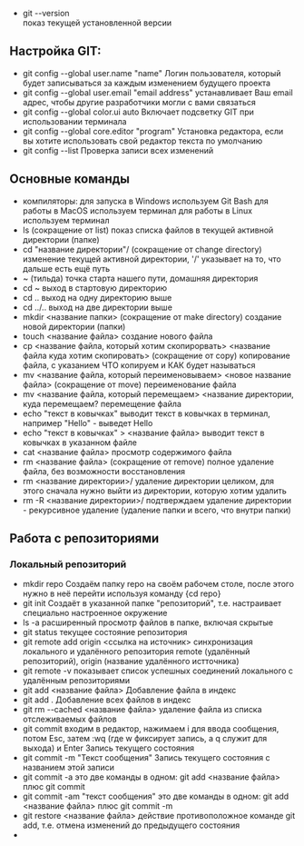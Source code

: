 - git --version  
показ текущей установленной версии
## Настройка GIT:
- git config --global user.name "name"
Логин пользователя, который будет записываться за каждым изменением будущего проекта
- git config --global user.email "email address"
устанавливает Ваш email адрес, чтобы другие разработчики могли с вами связаться
- git config --global color.ui auto
Включает подсветку GIT при использовании терминала
- git config --global core.editor "program"
Установка редактора, если вы хотите использовать свой редактор текста по умолчанию
- git config --list
Проверка записи всех изменений

## Основные команды
- компиляторы:
для запуска в Windows используем Git Bash
для работы в MacOS используем терминал
для работы в Linux используем терминал
- ls (сокращение от list)
показ списка файлов в текущей активной директории (папке)
- cd "название директории"/ (сокращение от change directory)
изменение текущей активной директории, '/' указывает на то, что дальше есть ещё путь
- ~ (тильда) 
точка старта нашего пути, домашняя директория
- cd ~ 
выход в стартовую директорию
- cd ..
выход на одну директорию выше
- cd ../.. 
выход на две директории выше
- mkdir <название папки> (сокращение от make directory)
создание новой директории (папки)
- touch <название файла>
создание нового файла
- cp <название файла, который хотим скопирорвать> <название файла куда хотим скопировать> (сокращение от copy)
копирование файла, с указанием ЧТО копируем и КАК будет называться
- mv <название файла, который переименовываем> <новое название файла> (сокращение от move)
переименование файла
- mv <название файла, который перемещаем> <название директории, куда перемещаем? 
перемещение файла 
- echo "текст в ковычках"
выводит текст в ковычках в терминал, например "Hello" - выведет Hello
- echo "текст в ковычках" > <название файла>
выводит текст в ковычках в указанном файле
- cat <название файла>
просмотр содержимого файла
- rm <название файла> (сокращение от remove)
полное удаление файла, без возможности восстановления
- rm <название директории>/
удаление директории целиком, для этого сначала нужно выйти из директории, которую хотим удалить
- rm -R <название директории>/
подтверждаем удаление директории - рекурсивное удаление (удаление папки и всего, что внутри папки)

## Работа с репозиториями
### Локальный репозиторий
- mkdir repo
Создаём папку repo на своём рабочем столе, после этого нужно в неё перейти используя команду {cd repo}
- git init
Создаёт в указанной папке "репозиторий", т.е. настраивает специально настроенное окружение
- ls -a 
расширенный просмотр файлов в папке, включая скрытые
- git status
текущее состояние репозитория
- git remote add origin <ссылка на источник>
синхронизация локального и удалённого репозитория
remote (удалённый репозиторий), origin (название удалённого истточника)
- git remote -v
показывает список успешных соединений локального с удалённым репозиториями
- git add <название файла>
Добавление файла в индекс
- git add . 
Добавление всех файлов в индекс
- git rm --cached <название файла>
удаление файла из списка отслеживаемых файлов
- git commit
входим в редактор, нажимаем i для ввода сообщения, потом Esc, затем :wq (где w фиксирует запись, а q служит для выхода) и Enter
Запись текущего состояния
- git commit -m "Текст сообщения"
Запись текущего состояния с названием этой записи
- git commit -a
это две команды в одном: git add <название файла> плюс git commit
- git commit -am "текст сообщения"
это две команды в одном: git add <название файла> плюс git commit -m
- git restore <название файла>
действие противоположное команде git add, т.е. отмена изменений до предыдущего состояния
-